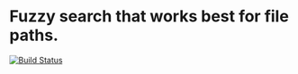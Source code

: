 Fuzzy search that works best for file paths.
======

[![Build Status](https://travis-ci.org/heftyy/fuzzy-search.svg?branch=master)](https://travis-ci.org/heftyy/fuzzy-search)
